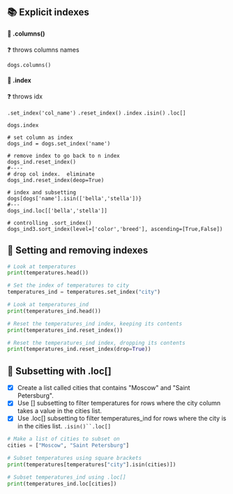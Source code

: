 ## 📚 Explicit indexes
#### 🔽 .columns()
❓ throws columns names

    dogs.columns()
#### 🔽 .index
❓ throws idx

`.set_index('col_name')` `.reset_index()` `.index` `.isin()` `.loc[]`

    dogs.index
    
    # set column as index
    dogs_ind = dogs.set_index('name')
    
    # remove index to go back to n index
    dogs_ind.reset_index()
    #----
    # drop col index.  eliminate
    dogs_ind.reset_index(deop=True)
    
    # index and subsetting
    dogs[dogs['name'].isin(['bella','stella'])}
    #---
    dogs_ind.loc[['bella','stella']]
    
    # controlling .sort_index()
    dogs_ind3.sort_index(level=['color','breed'], ascending=[True,False])
## 🦍 Setting and removing indexes
```py
# Look at temperatures
print(temperatures.head())

# Set the index of temperatures to city
temperatures_ind = temperatures.set_index("city")

# Look at temperatures_ind
print(temperatures_ind.head())

# Reset the temperatures_ind index, keeping its contents
print(temperatures_ind.reset_index())

# Reset the temperatures_ind index, dropping its contents
print(temperatures_ind.reset_index(drop=True))
```
## 🦍 Subsetting with .loc[]
- [x] Create a list called cities that contains "Moscow" and "Saint Petersburg".
- [x] Use [] subsetting to filter temperatures for rows where the city column takes a value in the cities list.
- [x] Use .loc[] subsetting to filter temperatures_ind for rows where the city is in the cities list.
`.isin()``.loc[]`
```py
# Make a list of cities to subset on
cities = ["Moscow", "Saint Petersburg"]

# Subset temperatures using square brackets
print(temperatures[temperatures["city"].isin(cities)])

# Subset temperatures_ind using .loc[]
print(temperatures_ind.loc[cities])
```
